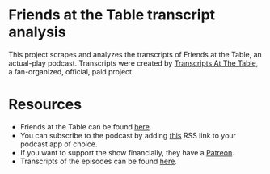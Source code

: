 # Friends at the Table transcript analysis

This project scrapes and analyzes the transcripts of Friends at the Table, an actual-play podcast. Transcripts were created by [Transcripts At The Table](https://twitter.com/transcript_fatt?lang=en), a fan-organized, official, paid project. 

# Resources

* Friends at the Table can be found [here](http://friendsatthetable.net/).
* You can subscribe to the podcast by adding [this](http://friendsatthetable.libsyn.com/rss) RSS link to your podcast app of choice. 
* If you want to support the show financially, they have a [Patreon](http://www.patreon.com/friends_table).
* Transcripts of the episodes can be found [here](https://t.co/9Ak8cjtDiJ).